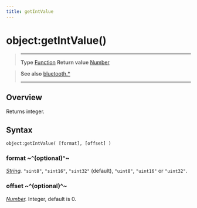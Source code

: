```yaml
---
title: getIntValue
---
```

# object:getIntValue()

> --------------------- ------------------------------------------------------------------------------------------
> __Type__              [Function](https://docs.coronalabs.com/api/type/Function.html)
> __Return value__      [Number](https://docs.coronalabs.com/api/type/Number.html)


> __See also__          [bluetooth.*](/plugin/bluetooth/)
> --------------------- ------------------------------------------------------------------------------------------

## Overview

Returns integer.

## Syntax

	object:getIntValue( [format], [offset] )

### format ~^(optional)^~
_[String](https://docs.coronalabs.com/api/type/String.html)._ `"sint8"`, `"sint16"`, `"sint32"` (default), `"uint8"`, `"uint16"` or `"uint32"`.

### offset ~^(optional)^~
_[Number](https://docs.coronalabs.com/api/type/Number.html)._ Integer, default is 0.